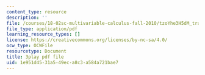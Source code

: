 ```yaml
---
content_type: resource
description: ''
file: /courses/18-02sc-multivariable-calculus-fall-2010/tzoYhe3H5dM_transcript.pdf
file_type: application/pdf
learning_resource_types: []
license: https://creativecommons.org/licenses/by-nc-sa/4.0/
ocw_type: OCWFile
resourcetype: Document
title: 3play pdf file
uid: 1e951d45-31a5-49ec-a8c3-a584a721bae7
---
```

